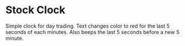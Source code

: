 # Stock Clock

Simple clock for day trading.  Text changes color to red for the last 5 seconds of each minutes.  Also beeps the last 5 seconds before a new 5 minute.
